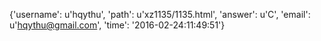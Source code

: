 {'username': u'hqythu', 'path': u'xz1135/1135.html', 'answer': u'C', 'email': u'hqythu@gmail.com', 'time': '2016-02-24:11:49:51'}